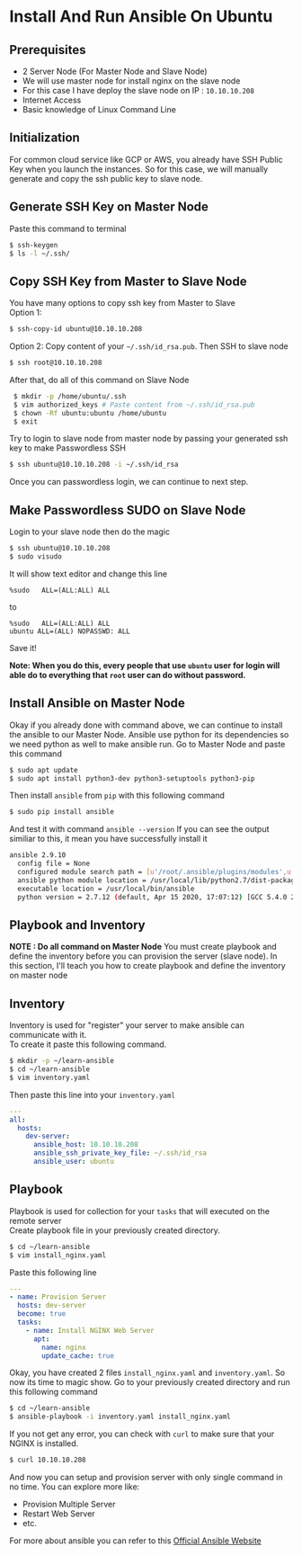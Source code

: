 Install And Run Ansible On Ubuntu
===

Prerequisites
---
- 2 Server Node (For Master Node and Slave Node)
 - We will use master node for install nginx on the slave node
 - For this case I have deploy the slave node on IP : `10.10.10.208`
- Internet Access
- Basic knowledge of Linux Command Line

Initialization
---
For common cloud service like GCP or AWS, you already have SSH Public Key when you launch the instances.
So for this case, we will manually generate and copy the ssh public key to slave node.

Generate SSH Key on Master Node
---
Paste this command to terminal
```sh
$ ssh-keygen
$ ls -l ~/.ssh/
```
Copy SSH Key from Master to Slave Node
---
You have many options to copy ssh key from Master to Slave<br>
Option 1:
```sh
$ ssh-copy-id ubuntu@10.10.10.208
```
Option 2:
Copy content of your `~/.ssh/id_rsa.pub`. Then SSH to slave node
```sh
$ ssh root@10.10.10.208
```
After that, do all of this command on Slave Node
```sh
 $ mkdir -p /home/ubuntu/.ssh
 $ vim authorized_keys # Paste content from ~/.ssh/id_rsa.pub
 $ chown -Rf ubuntu:ubuntu /home/ubuntu
 $ exit
```

Try to login to slave node from master node by passing your generated ssh key to make Passwordless SSH
```sh
$ ssh ubuntu@10.10.10.208 -i ~/.ssh/id_rsa
```
Once you can passwordless login, we can continue to next step.

Make Passwordless SUDO on Slave Node
---
Login to your slave node then do the magic
```sh
$ ssh ubuntu@10.10.10.208
$ sudo visudo
```
It will show text editor and change this line 
```
%sudo   ALL=(ALL:ALL) ALL
```
to
```
%sudo   ALL=(ALL:ALL) ALL
ubuntu ALL=(ALL) NOPASSWD: ALL
```
Save it!

**Note: When you do this, every people that use `ubuntu` user for login will able do to everything that `root` user can do without password.**

Install Ansible on Master Node
---
Okay if you already done with command above, we can continue to install the ansible to our Master Node. Ansible use python for its dependencies so we need python as well to make ansible run. Go to Master Node and paste this command
```sh
$ sudo apt update
$ sudo apt install python3-dev python3-setuptools python3-pip
```

Then install `ansible` from `pip` with this following command
```sh
$ sudo pip install ansible
```

And test it with command `ansible --version`
If you can see the output similiar to this, it mean you have successfully install it
```sh
ansible 2.9.10
  config file = None
  configured module search path = [u'/root/.ansible/plugins/modules',u'/usr/share/ansible/plugins/modules']
  ansible python module location = /usr/local/lib/python2.7/dist-packages/ansible
  executable location = /usr/local/bin/ansible
  python version = 2.7.12 (default, Apr 15 2020, 17:07:12) [GCC 5.4.0 20160609]
```

Playbook and Inventory
---
**NOTE : Do all command on Master Node**
You must create playbook and define the inventory before you can provision the server (slave node).
In this section, I'll teach you how to create playbook and define the inventory on master node

Inventory
---
Inventory is used for "register" your server to make ansible can communicate with it.<br>
To create it paste this following command.
```sh
$ mkdir -p ~/learn-ansible
$ cd ~/learn-ansible
$ vim inventory.yaml
```
Then paste this line into your `inventory.yaml`
```yaml
---
all:
  hosts:
    dev-server:
      ansible_host: 10.10.10.208
      ansible_ssh_private_key_file: ~/.ssh/id_rsa
      ansible_user: ubuntu  
```

Playbook
---
Playbook is used for collection for your `tasks` that will executed on the remote server<br>
Create playbook file in your previously created directory.
```sh
$ cd ~/learn-ansible
$ vim install_nginx.yaml
```

Paste this following line
```yaml
---
- name: Provision Server
  hosts: dev-server
  become: true
  tasks:
    - name: Install NGINX Web Server
      apt:
        name: nginx
        update_cache: true
```

Okay, you have created 2 files `install_nginx.yaml` and `inventory.yaml`. So now its time to magic show.
Go to your previously created directory and run this following command
```sh
$ cd ~/learn-ansible
$ ansible-playbook -i inventory.yaml install_nginx.yaml
```

If you not get any error, you can check with `curl` to make sure that your NGINX is installed.
```sh
$ curl 10.10.10.208
```
And now you can setup and provision server with only single command in no time.
You can explore more like:

- Provision Multiple Server 
- Restart Web Server
- etc. 

For more about ansible you can refer to this [Official Ansible Website](https://docs.ansible.com/ansible/latest/user_guide/index.html) 
